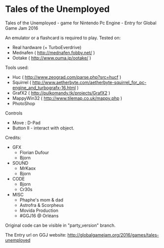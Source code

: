 # Tales of the Unemployed
Tales of the Unemployed - game for Nintendo Pc Engine - Entry for Global Game Jam 2016

An emulator or a flashcard is required to play.
Tested on:
- Real hardware (+ TurboEverdrive)
- Mednafen ( http://mednafen.fobby.net/ )
- Ootake ( http://www.ouma.jp/ootake/ )
	
Tools used:
- Huc ( http://www.zeograd.com/parse.php?src=hucf )
- Squirrel ( http://www.aetherbyte.com/aetherbyte-squirrel_for_pc-engine_and_turbografx-16.html )
- GrafX2 ( http://pulkomandy.tk/projects/GrafX2 )
- MappyWin32 ( http://www.tilemap.co.uk/mappy.php )
- PhotoShop
	
Controls
- Move : D-Pad
- Button II - interact with object.

Credits: 
- GFX
	- Florian Dufour
	- Bjorn
- SOUND
	- MrKaox
	- Bjorn
- CODE
	- Bjorn
	- Cr30s
- MISC
	- Phaphe's mom & dad
	- Astrofra & Scorpheus
	- Movida Production
	- #GGJ16 @ Orléans

Original code can be visible in "party_version" branch.
	
The Entry url on GGJ website:
http://globalgamejam.org/2016/games/tales-unemployed